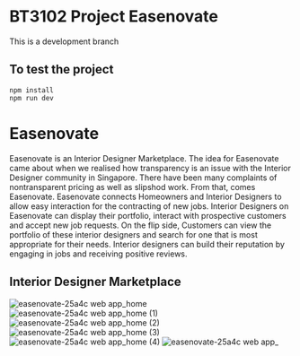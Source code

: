 # BT3102 Project Easenovate

This is a development branch

## To test the project

```
npm install
npm run dev

```

# Easenovate
Easenovate is an Interior Designer Marketplace. The idea for Easenovate came about when we realised how transparency is an issue with the Interior Designer community in Singapore. There have been many complaints of nontransparent pricing as well as slipshod work. From that, comes Easenovate. Easenovate connects Homeowners and Interior Designers to allow easy interaction for the contracting of new jobs. Interior Designers on Easenovate can display their portfolio, interact with prospective customers and accept new job requests. On the flip side, Customers can view the portfolio of these interior designers and search for one that is most appropriate for their needs. Interior designers can build their reputation by engaging in jobs and receiving positive reviews.

## Interior Designer Marketplace

![easenovate-25a4c web app_home](https://github.com/muhdjabir/Easenovate/assets/99940885/0123dd82-0eac-437e-a52f-d052afe2fe54)
![easenovate-25a4c web app_home (1)](https://github.com/muhdjabir/Easenovate/assets/99940885/0c4ee3c8-5671-41d4-87bc-96038fbed191)
![easenovate-25a4c web app_home (2)](https://github.com/muhdjabir/Easenovate/assets/99940885/11e473d7-be09-44b9-9d2b-7a739e20aea3)
![easenovate-25a4c web app_home (3)](https://github.com/muhdjabir/Easenovate/assets/99940885/ea1522f2-ce15-4490-93d5-1fa2d4ea0e5a)
![easenovate-25a4c web app_home (4)](https://github.com/muhdjabir/Easenovate/assets/99940885/be325bbe-91a5-46d5-9eb7-713fb74851c9)
![easenovate-25a4c web app_](https://github.com/muhdjabir/Easenovate/assets/99940885/2b231c98-a009-4e9b-b58a-7bc34bb8ee42)
